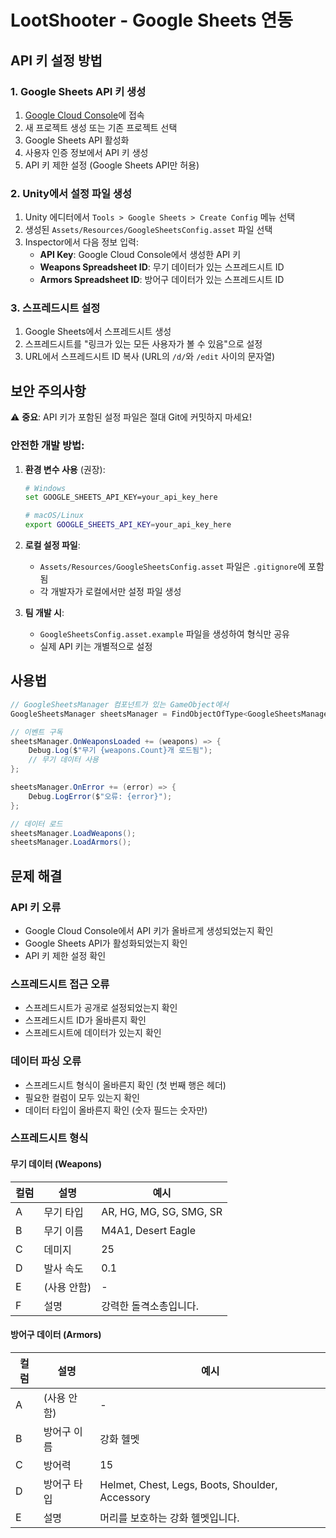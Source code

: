 # LootShooter - Google Sheets 연동

## API 키 설정 방법

### 1. Google Sheets API 키 생성
1. [Google Cloud Console](https://console.cloud.google.com/)에 접속
2. 새 프로젝트 생성 또는 기존 프로젝트 선택
3. Google Sheets API 활성화
4. 사용자 인증 정보에서 API 키 생성
5. API 키 제한 설정 (Google Sheets API만 허용)

### 2. Unity에서 설정 파일 생성
1. Unity 에디터에서 `Tools > Google Sheets > Create Config` 메뉴 선택
2. 생성된 `Assets/Resources/GoogleSheetsConfig.asset` 파일 선택
3. Inspector에서 다음 정보 입력:
   - **API Key**: Google Cloud Console에서 생성한 API 키
   - **Weapons Spreadsheet ID**: 무기 데이터가 있는 스프레드시트 ID
   - **Armors Spreadsheet ID**: 방어구 데이터가 있는 스프레드시트 ID

### 3. 스프레드시트 설정
1. Google Sheets에서 스프레드시트 생성
2. 스프레드시트를 "링크가 있는 모든 사용자가 볼 수 있음"으로 설정
3. URL에서 스프레드시트 ID 복사 (URL의 `/d/`와 `/edit` 사이의 문자열)

## 보안 주의사항

⚠️ **중요**: API 키가 포함된 설정 파일은 절대 Git에 커밋하지 마세요!

### 안전한 개발 방법:
1. **환경 변수 사용** (권장):
   ```bash
   # Windows
   set GOOGLE_SHEETS_API_KEY=your_api_key_here
   
   # macOS/Linux
   export GOOGLE_SHEETS_API_KEY=your_api_key_here
   ```

2. **로컬 설정 파일**:
   - `Assets/Resources/GoogleSheetsConfig.asset` 파일은 `.gitignore`에 포함됨
   - 각 개발자가 로컬에서만 설정 파일 생성

3. **팀 개발 시**:
   - `GoogleSheetsConfig.asset.example` 파일을 생성하여 형식만 공유
   - 실제 API 키는 개별적으로 설정

## 사용법

```csharp
// GoogleSheetsManager 컴포넌트가 있는 GameObject에서
GoogleSheetsManager sheetsManager = FindObjectOfType<GoogleSheetsManager>();

// 이벤트 구독
sheetsManager.OnWeaponsLoaded += (weapons) => {
    Debug.Log($"무기 {weapons.Count}개 로드됨");
    // 무기 데이터 사용
};

sheetsManager.OnError += (error) => {
    Debug.LogError($"오류: {error}");
};

// 데이터 로드
sheetsManager.LoadWeapons();
sheetsManager.LoadArmors();
```

## 문제 해결

### API 키 오류
- Google Cloud Console에서 API 키가 올바르게 생성되었는지 확인
- Google Sheets API가 활성화되었는지 확인
- API 키 제한 설정 확인

### 스프레드시트 접근 오류
- 스프레드시트가 공개로 설정되었는지 확인
- 스프레드시트 ID가 올바른지 확인
- 스프레드시트에 데이터가 있는지 확인

### 데이터 파싱 오류
- 스프레드시트 형식이 올바른지 확인 (첫 번째 행은 헤더)
- 필요한 컬럼이 모두 있는지 확인
- 데이터 타입이 올바른지 확인 (숫자 필드는 숫자만)

### 스프레드시트 형식

#### 무기 데이터 (Weapons)
| 컬럼 | 설명 | 예시 |
|------|------|------|
| A | 무기 타입 | AR, HG, MG, SG, SMG, SR |
| B | 무기 이름 | M4A1, Desert Eagle |
| C | 데미지 | 25 |
| D | 발사 속도 | 0.1 |
| E | (사용 안함) | - |
| F | 설명 | 강력한 돌격소총입니다. |

#### 방어구 데이터 (Armors)
| 컬럼 | 설명 | 예시 |
|------|------|------|
| A | (사용 안함) | - |
| B | 방어구 이름 | 강화 헬멧 |
| C | 방어력 | 15 |
| D | 방어구 타입 | Helmet, Chest, Legs, Boots, Shoulder, Accessory |
| E | 설명 | 머리를 보호하는 강화 헬멧입니다. | 